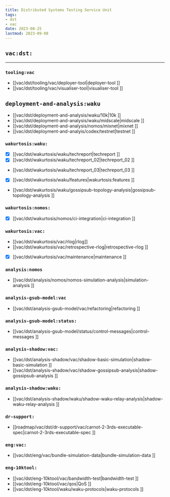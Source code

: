 ```yaml
---
title: Distributed Systems Testing Service Unit
tags:
- dst
- vac
date: 2023-08-25
lastmod: 2023-09-08
---
```


## `vac:dst:`
---

### `tooling:vac`
* [[vac/dst/tooling/vac/deployer-tool|deployer-tool ]]
* [[vac/dst/tooling/vac/visualiser-tool|visualiser-tool ]]

## `deployment-and-analysis:waku`
* [[vac/dst/deployment-and-analysis/waku/10k|10k ]]
* [[vac/dst/deployment-and-analysis/waku/midscale|midscale ]]
* [[vac/dst/deployment-and-analysis/nomos/mixnet|mixnet ]]
* [[vac/dst/deployment-and-analyis/codex/testnet|testnet ]]

### `wakurtosis:waku:`

* [x] [[vac/dst/wakurtosis/waku/techreport|techreport ]]
* [x] [[vac/dst/wakurtosis/waku/techreport_02|techreport_02 ]]
* [[vac/dst/wakurtosis/waku/techreport_03|techreport_03 ]]
* [x] [[vac/dst/wakurtosis/waku/features|wakurtosis:features ]]
* [[vac/dst/wakurtosis/waku/gossipsub-topology-analysis|gossipsub-topology-analysis ]]

### `wakurtosis:nomos:`
* [x] [[vac/dst/wakurtosis/nomos/ci-integration|ci-integration ]]

### `wakurtosis:vac:`
* [[vac/dst/wakurtosis/vac/rlog|rlog]]
* [[vac/dst/wakurtosis/vac/retrospective-rlog|retrospective-rlog ]]
* [x] [[vac/dst/wakurtosis/vac/maintenance|maintenance ]]

### `analysis:nomos`
* [[vac/dst/analysis/nomos/nomos-simulation-analysis|simulation-analysis ]]

### `analysis-gsub-model:vac`
* [[vac/dst/analysis-gsub-model/vac/refactoring|refactoring ]]

### `analysis-gsub-model:status:`
* [[vac/dst/analysis-gsub-model/status/control-messages|control-messages ]]

### `analysis-shadow:vac:`
* [[vac/dst/analysis-shadow/vac/shadow-basic-simulation|shadow-basic-simulation ]]
* [[vac/dst/analysis-shadow/vac/shadow-gossipsub-analysis|shadow-gossipsub-analysis ]]

### `analysis-shadow:waku:`
* [[vac/dst/analysis-shadow/waku/shadow-waku-relay-analysis|shadow-waku-relay-analysis ]]

### `dr-support:`
* [[roadmap/vac/dst/dr-support/vac/carnot-2-3rds-executable-spec|carnot-2-3rds-executable-spec ]]

### `eng:vac:`
* [[vac/dst/eng/vac/bundle-simulation-data|bundle-simulation-data ]]

### `eng-10ktool:`
* [[vac/dst/eng-10ktool/vac/bandwidth-test|bandwidth-test ]]
* [[vac/dst/eng-10ktool/vac/qos|QoS ]]
* [[vac/dst/eng-10ktool/waku/waku-protocols|waku-protocols ]]
